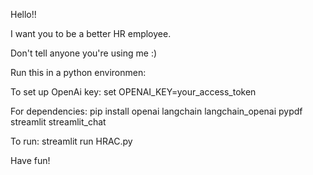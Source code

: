 Hello!!

I want you to be a better HR employee.

Don't tell anyone you're using me :)

Run this in a python environmen:

To set up OpenAi key:
set OPENAI_KEY=your_access_token

For dependencies:
pip install openai  langchain langchain_openai pypdf streamlit streamlit_chat

To run:
streamlit run HRAC.py

Have fun!
